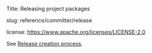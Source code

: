 Title: Releasing project packages

slug: reference/committer/release

license: https://www.apache.org/licenses/LICENSE-2.0

See <a href="https://infra.apache.org/release-publishing.html">Release creation process</a>.
